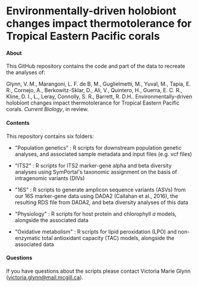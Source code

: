 # Environmentally-driven holobiont changes impact thermotolerance for Tropical Eastern Pacific corals

#### About
This GitHub repository contains the code and part of the data to recreate the analyses of:

Glynn, V. M., Marangoni, L. F. de B, M., Guglielmetti, M., Yuval, M., Tapia, E. R., Cornejo, A.,  Berkowitz-Sklar, D., Ali, V., Quintero, H., Guerra, E. C. R., Kline, D. I.,  L., Leray, Connolly, S. R., Barrett, R. D.H.. Environmentally-driven holobiont changes impact thermotolerance for Tropical Eastern Pacific corals. *Current Biology*, in review.

#### Contents
This repository contains six folders:

* "Population genetics" : R scripts for downstream population genetic analyses, and associated sample metadata and input files (e.g. vcf files) 

* "ITS2" : R scripts for ITS2 marker-gene alpha and beta diversity analyses using SymPortal's taxonomic assignment on the basis of intragenomic variants (DIVs)

* "16S" : R scripts to generate amplicon sequence variants (ASVs) from our 16S marker-gene data using DADA2 (Callahan et al., 2016), the resulting RDS file from DADA2, and beta diversity analyses of this data

* "Physiology" : R scripts for host protein and chlorophyll *a* models, alongside the associated data  

* "Oxidative metabolism" : R scripts for lipid peroxidation (LPO) and non-enzymatic total antioxidant capacity (TAC) models, alongside the associated data  

#### Questions
If you have questions about the scripts please contact Victoria Marie Glynn (victoria.glynn@mail.mcgill.ca).
